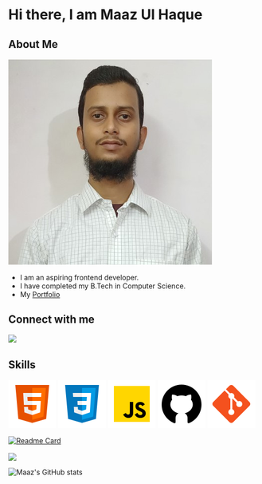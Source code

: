 
# Hi there, I am Maaz Ul Haque

##  About Me	
![Maaz Ul Haque](https://raw.githubusercontent.com/hmaazul/hmaazul/main/passport%20photo.jpg)
- I am an aspiring frontend developer.
- I have completed my B.Tech in Computer Science.
- My [Portfolio](https://hmaazulportfolio.netlify.app/)     




## Connect with me
[<img src="https://img.shields.io/badge/linkedin-%230077B5.svg?&style=for-the-badge&logo=linkedin&logoColor=white">](https://www.linkedin.com/in/maaz-ul-haque-4057bb190/)

## Skills
![HTML5](https://raw.githubusercontent.com/hmaazul/hmaazul/main/img/icons8-html5-96.png) ![CSS3](https://raw.githubusercontent.com/hmaazul/hmaazul/main/img/icons8-css-96.png) ![js](https://github.com/hmaazul/hmaazul/blob/main/img/icons8-js-96.png?raw=true) ![github](https://raw.githubusercontent.com/hmaazul/hmaazul/main/img/icons8-github-96.png) ![git](https://raw.githubusercontent.com/hmaazul/hmaazul/main/img/icons8-git-96.png)



[![Readme Card](https://github-readme-stats.vercel.app/api/pin/?username=hmaazul&repo=github-readme-stats)](https://github.com/hmaazul/github-readme-stats)

<a href="https://github.com/hmaazul/convoychat">
  <img height=200 align="center" src="https://github-readme-stats.vercel.app/api/top-langs?username=hmaazul&layout=compact&langs_count=8&card_width=320" />
</a>

![Maaz's GitHub stats](https://github-readme-stats.vercel.app/api?username=hmaazul&show_icons=true&theme=radical)






<!--
**hmaazul/hmaazul** is a ✨ _special_ ✨ repository because its `README.md` (this file) appears on your GitHub profile.

Here are some ideas to get you started:

- 🔭 I’m currently working on ...
- 🌱 I’m currently learning ...
- 👯 I’m looking to collaborate on ...
- 🤔 I’m looking for help with ...
- 💬 Ask me about ...
- 📫 How to reach me: ...
- 😄 Pronouns: ...
- ⚡ Fun fact: ...
-->
